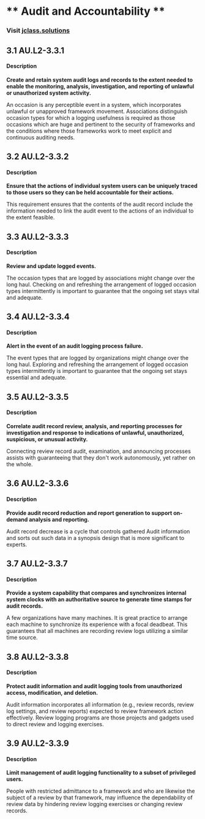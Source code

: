 # ** Audit and Accountability **

### Visit [ jclass.solutions](http://www.jclass.solutions/)
## 3.1 AU.L2-3.3.1 

#### Description

**Create and retain system audit logs and records to the extent needed to enable the monitoring, analysis, investigation, and reporting of unlawful or unauthorized system activity.**

An occasion is any perceptible event in a system, which incorporates unlawful or unapproved framework movement. Associations distinguish occasion types for which a logging usefulness is required as those occasions which are huge and pertinent to the security of frameworks and the conditions where those frameworks work to meet explicit and continuous auditing needs.

## 3.2 AU.L2-3.3.2 

#### Description

**Ensure that the actions of individual system users can be uniquely traced to those users so they can be held accountable for their actions.**

This requirement ensures that the contents of the audit record include the information needed to link the audit event to the actions of an individual to the extent feasible.

## 3.3 AU.L2-3.3.3

#### Description

**Review and update logged events.**

The occasion types that are logged by associations might change over the long haul. Checking on and refreshing the arrangement of logged occasion types intermittently is important to guarantee that the ongoing set stays vital and adequate.

## 3.4 AU.L2-3.3.4

#### Description

**Alert in the event of an audit logging process failure.**

The event types that are logged by organizations might change over the long haul. Exploring and refreshing the arrangement of logged occasion types intermittently is important to guarantee that the ongoing set stays essential and adequate.

## 3.5 AU.L2-3.3.5

#### Description

**Correlate audit record review, analysis, and reporting processes for investigation and response to indications of unlawful, unauthorized, suspicious, or unusual activity.**

Connecting review record audit, examination, and announcing processes assists with guaranteeing that they don't work autonomously, yet rather on the whole.

## 3.6 AU.L2-3.3.6

#### Description

**Provide audit record reduction and report generation to support on-demand analysis and reporting.**

Audit record decrease is a cycle that controls gathered Audit information and sorts out such data in a synopsis design that is more significant to experts.

## 3.7 AU.L2-3.3.7

#### Description

**Provide a system capability that compares and synchronizes internal system clocks with an authoritative source to generate time stamps for audit records.**

A few organizations have many machines. It is great practice to arrange each machine to synchronize its experience with a focal deadbeat. This guarantees that all machines are recording review logs utilizing a similar time source.

## 3.8 AU.L2-3.3.8 

#### Description

**Protect audit information and audit logging tools from unauthorized access, modification, and deletion.**

Audit information incorporates all information (e.g., review records, review log settings, and review reports) expected to review framework action effectively. Review logging programs are those projects and gadgets used to direct review and logging exercises.

## 3.9 AU.L2-3.3.9 
#### Description

**Limit management of audit logging functionality to a subset of privileged users.**

People with restricted admittance to a framework and who are likewise the subject of a review by that framework, may influence the dependability of review data by hindering review logging exercises or changing review records.